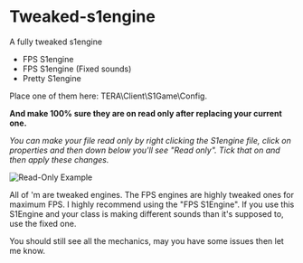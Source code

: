 # Tweaked-s1engine
A fully tweaked s1engine

- FPS S1engine
- FPS S1engine (Fixed sounds)
- Pretty S1engine

Place one of them here: TERA\Client\S1Game\Config.

__And make 100% sure they are on read only after replacing your current one.__

_You can make your file read only by right clicking the S1engine file, click on properties and then down below you'll see "Read only".
Tick that on and then apply these changes._

![Read-Only Example](https://i.imgur.com/d9kfprc.png)


All of 'm are tweaked engines. The FPS engines are highly tweaked ones for maximum FPS. I highly recommend using the "FPS S1Engine". If you use this S1Engine and your class is making different sounds than it's supposed to, use the fixed one.

You should still see all the mechanics, may you have some issues then let me know.
